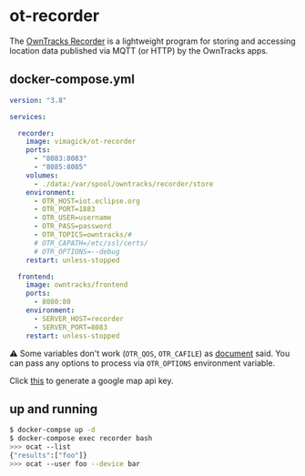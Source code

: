 ot-recorder
===========

The [OwnTracks Recorder][1] is a lightweight program for storing and accessing
location data published via MQTT (or HTTP) by the OwnTracks apps.

## docker-compose.yml

```yaml
version: "3.8"

services:

  recorder:
    image: vimagick/ot-recorder
    ports:
      - "8083:8083"
      - "8085:8085"
    volumes:
      - ./data:/var/spool/owntracks/recorder/store
    environment:
      - OTR_HOST=iot.eclipse.org
      - OTR_PORT=1883
      - OTR_USER=username
      - OTR_PASS=password
      - OTR_TOPICS=owntracks/#
      # OTR_CAPATH=/etc/ssl/certs/
      # OTR_OPTIONS=--debug
    restart: unless-stopped

  frontend:
    image: owntracks/frontend
    ports:
      - 8080:80
    environment:
      - SERVER_HOST=recorder
      - SERVER_PORT=8083
    restart: unless-stopped
```

:warning: Some variables don't work (`OTR_QOS`, `OTR_CAFILE`) as [document][3] said.
You can pass any options to process via `OTR_OPTIONS` environment variable.

Click [this][2] to generate a google map api key.

## up and running

```bash
$ docker-compse up -d
$ docker-compose exec recorder bash
>>> ocat --list
{"results":["foo"]}
>>> ocat --user foo --device bar
```

[1]: https://github.com/owntracks/recorder
[2]: https://developers.google.com/maps/documentation/javascript/?authuser=1
[3]: https://github.com/owntracks/recorder#configuration-file
